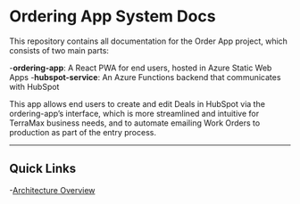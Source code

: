 # Ordering App System Docs


<!-- To regenerate the Markdown version of this file, enter in the terminal:
    quarto render index.qmd 
-->

This repository contains all documentation for the Order App project,
which consists of two main parts:

\-**ordering-app**: A React PWA for end users, hosted in Azure Static
Web Apps -**hubspot-service**: An Azure Functions backend that
communicates with HubSpot

This app allows end users to create and edit Deals in HubSpot via the
ordering-app’s interface, which is more streamlined and intuitive for
TerraMax business needs, and to automate emailing Work Orders to
production as part of the entry process.

------------------------------------------------------------------------

## Quick Links

\-[Architecture Overview](docs/overview/architecture.md)
